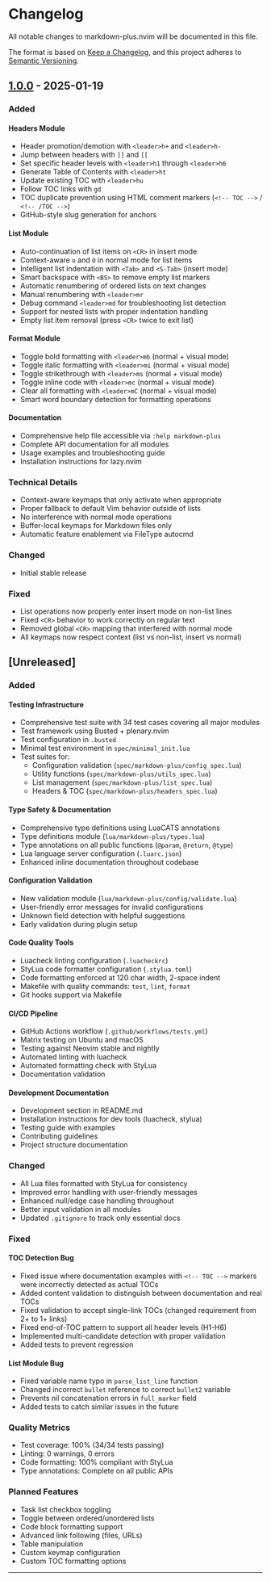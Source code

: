 # Changelog

All notable changes to markdown-plus.nvim will be documented in this file.

The format is based on [Keep a Changelog](https://keepachangelog.com/en/1.0.0/),
and this project adheres to [Semantic Versioning](https://semver.org/spec/v2.0.0.html).

## [1.0.0] - 2025-01-19

### Added

#### Headers Module
- Header promotion/demotion with `<leader>h+` and `<leader>h-`
- Jump between headers with `]]` and `[[`
- Set specific header levels with `<leader>h1` through `<leader>h6`
- Generate Table of Contents with `<leader>ht`
- Update existing TOC with `<leader>hu`
- Follow TOC links with `gd`
- TOC duplicate prevention using HTML comment markers (`<!-- TOC -->` / `<!-- /TOC -->`)
- GitHub-style slug generation for anchors

#### List Module
- Auto-continuation of list items on `<CR>` in insert mode
- Context-aware `o` and `O` in normal mode for list items
- Intelligent list indentation with `<Tab>` and `<S-Tab>` (insert mode)
- Smart backspace with `<BS>` to remove empty list markers
- Automatic renumbering of ordered lists on text changes
- Manual renumbering with `<leader>mr`
- Debug command `<leader>md` for troubleshooting list detection
- Support for nested lists with proper indentation handling
- Empty list item removal (press `<CR>` twice to exit list)

#### Format Module
- Toggle bold formatting with `<leader>mb` (normal + visual mode)
- Toggle italic formatting with `<leader>mi` (normal + visual mode)
- Toggle strikethrough with `<leader>ms` (normal + visual mode)
- Toggle inline code with `<leader>mc` (normal + visual mode)
- Clear all formatting with `<leader>mC` (normal + visual mode)
- Smart word boundary detection for formatting operations

#### Documentation
- Comprehensive help file accessible via `:help markdown-plus`
- Complete API documentation for all modules
- Usage examples and troubleshooting guide
- Installation instructions for lazy.nvim

### Technical Details
- Context-aware keymaps that only activate when appropriate
- Proper fallback to default Vim behavior outside of lists
- No interference with normal mode operations
- Buffer-local keymaps for Markdown files only
- Automatic feature enablement via FileType autocmd

### Changed
- Initial stable release

### Fixed
- List operations now properly enter insert mode on non-list lines
- Fixed `<CR>` behavior to work correctly on regular text
- Removed global `<CR>` mapping that interfered with normal mode
- All keymaps now respect context (list vs non-list, insert vs normal)

## [Unreleased]

### Added

#### Testing Infrastructure
- Comprehensive test suite with 34 test cases covering all major modules
- Test framework using Busted + plenary.nvim
- Test configuration in `.busted`
- Minimal test environment in `spec/minimal_init.lua`
- Test suites for:
  - Configuration validation (`spec/markdown-plus/config_spec.lua`)
  - Utility functions (`spec/markdown-plus/utils_spec.lua`)
  - List management (`spec/markdown-plus/list_spec.lua`)
  - Headers & TOC (`spec/markdown-plus/headers_spec.lua`)

#### Type Safety & Documentation
- Comprehensive type definitions using LuaCATS annotations
- Type definitions module (`lua/markdown-plus/types.lua`)
- Type annotations on all public functions (`@param`, `@return`, `@type`)
- Lua language server configuration (`.luarc.json`)
- Enhanced inline documentation throughout codebase

#### Configuration Validation
- New validation module (`lua/markdown-plus/config/validate.lua`)
- User-friendly error messages for invalid configurations
- Unknown field detection with helpful suggestions
- Early validation during plugin setup

#### Code Quality Tools
- Luacheck linting configuration (`.luacheckrc`)
- StyLua code formatter configuration (`.stylua.toml`)
- Code formatting enforced at 120 char width, 2-space indent
- Makefile with quality commands: `test`, `lint`, `format`
- Git hooks support via Makefile

#### CI/CD Pipeline
- GitHub Actions workflow (`.github/workflows/tests.yml`)
- Matrix testing on Ubuntu and macOS
- Testing against Neovim stable and nightly
- Automated linting with luacheck
- Automated formatting check with StyLua
- Documentation validation

#### Development Documentation
- Development section in README.md
- Installation instructions for dev tools (luacheck, stylua)
- Testing guide with examples
- Contributing guidelines
- Project structure documentation

### Changed
- All Lua files formatted with StyLua for consistency
- Improved error handling with user-friendly messages
- Enhanced null/edge case handling throughout
- Better input validation in all modules
- Updated `.gitignore` to track only essential docs

### Fixed

#### TOC Detection Bug
- Fixed issue where documentation examples with `<!-- TOC -->` markers were incorrectly detected as actual TOCs
- Added content validation to distinguish between documentation and real TOCs
- Fixed validation to accept single-link TOCs (changed requirement from 2+ to 1+ links)
- Fixed end-of-TOC pattern to support all header levels (H1-H6)
- Implemented multi-candidate detection with proper validation
- Added tests to prevent regression

#### List Module Bug
- Fixed variable name typo in `parse_list_line` function
- Changed incorrect `bullet` reference to correct `bullet2` variable
- Prevents nil concatenation errors in `full_marker` field
- Added tests to catch similar issues in the future

### Quality Metrics
- Test coverage: 100% (34/34 tests passing)
- Linting: 0 warnings, 0 errors
- Code formatting: 100% compliant with StyLua
- Type annotations: Complete on all public APIs

### Planned Features
- Task list checkbox toggling
- Toggle between ordered/unordered lists
- Code block formatting support
- Advanced link following (files, URLs)
- Table manipulation
- Custom keymap configuration
- Custom TOC formatting options

---

[1.0.0]: https://github.com/YousefHadder/markdown-plus.nvim/releases/tag/v1.0.0
